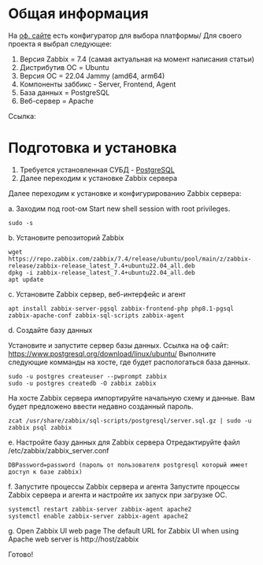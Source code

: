 # Общая информация

На [оф. сайте](https://www.zabbix.com/ru/download?zabbix=7.4&os_distribution=ubuntu&os_version=22.04&components=server_frontend_agent&db=mysql&ws=apache) есть конфигуратор для выбора платформы/
Для своего проекта я выбрал следующее:

1. Версия Zabbix = 7.4 (самая актуальная на момент написания статьи)
2. Дистрибутив ОС = Ubuntu
3. Версия ОС = 22.04 Jammy (amd64, arm64)
4. Компоненты заббикс - Server, Frontend, Agent
5. База данных = PostgreSQL
6. Веб-сервер = Apache

Ссылка: 

# Подготовка и установка

1. Требуется установленная СУБД - [PostgreSQL](https://www.postgresql.org/download/linux/ubuntu/)
2. Далее переходим к установке Zabbix сервера

Далее переходим к установке и конфигурированию Zabbix сервера:

a. Заходим под root-ом
Start new shell session with root privileges.
```
sudo -s
```
b. Установите репозиторий Zabbix
```
wget https://repo.zabbix.com/zabbix/7.4/release/ubuntu/pool/main/z/zabbix-release/zabbix-release_latest_7.4+ubuntu22.04_all.deb
dpkg -i zabbix-release_latest_7.4+ubuntu22.04_all.deb
apt update
```
c. Установите Zabbix сервер, веб-интерфейс и агент
```
apt install zabbix-server-pgsql zabbix-frontend-php php8.1-pgsql zabbix-apache-conf zabbix-sql-scripts zabbix-agent
```
d. Создайте базу данных

Установите и запустите сервер базы данных.
Ссылка на оф сайт: https://www.postgresql.org/download/linux/ubuntu/
Выполните следующие комманды на хосте, где будет распологаться база данных.
```
sudo -u postgres createuser --pwprompt zabbix
sudo -u postgres createdb -O zabbix zabbix
```
На хосте Zabbix сервера импортируйте начальную схему и данные. Вам будет предложено ввести недавно созданный пароль.
```
zcat /usr/share/zabbix/sql-scripts/postgresql/server.sql.gz | sudo -u zabbix psql zabbix
```
e. Настройте базу данных для Zabbix сервера
Отредактируйте файл /etc/zabbix/zabbix_server.conf
```
DBPassword=password (пароль от пользователя postgresql который имеет доступ к базе zabbix)
```
f. Запустите процессы Zabbix сервера и агента
Запустите процессы Zabbix сервера и агента и настройте их запуск при загрузке ОС.
```
systemctl restart zabbix-server zabbix-agent apache2
systemctl enable zabbix-server zabbix-agent apache2
```
g. Open Zabbix UI web page
The default URL for Zabbix UI when using Apache web server is http://host/zabbix

Готово!
